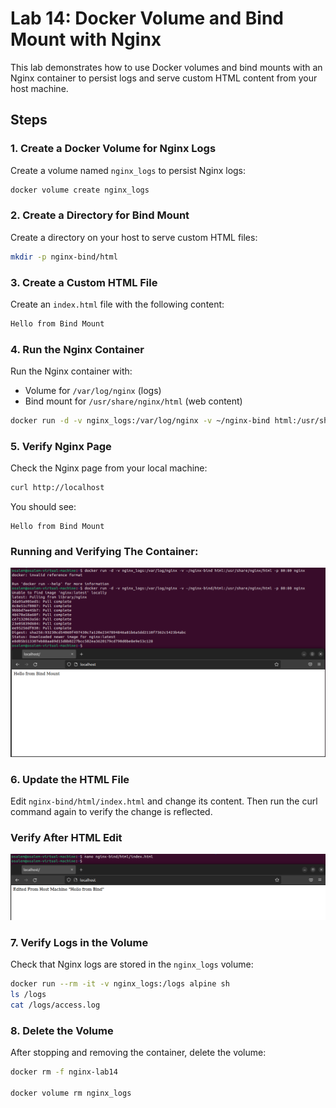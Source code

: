 # Lab 14: Docker Volume and Bind Mount with Nginx

This lab demonstrates how to use Docker volumes and bind mounts with an Nginx container to persist logs and serve custom HTML content from your host machine.

## Steps

### 1. Create a Docker Volume for Nginx Logs
Create a volume named `nginx_logs` to persist Nginx logs:
```sh
docker volume create nginx_logs
```

### 2. Create a Directory for Bind Mount
Create a directory on your host to serve custom HTML files:
```sh
mkdir -p nginx-bind/html
```

### 3. Create a Custom HTML File
Create an `index.html` file with the following content:
```html
Hello from Bind Mount
```

### 4. Run the Nginx Container
Run the Nginx container with:
- Volume for `/var/log/nginx` (logs)
- Bind mount for `/usr/share/nginx/html` (web content)

```sh
docker run -d -v nginx_logs:/var/log/nginx -v ~/nginx-bind html:/usr/share/nginx/html -p 80:80 nginx
```

### 5. Verify Nginx Page
Check the Nginx page from your local machine:
```sh
curl http://localhost
```
You should see:
```
Hello from Bind Mount
```
### Running and Verifying The Container:

![alt text](Images/verify2.png)

### 6. Update the HTML File
Edit `nginx-bind/html/index.html` and change its content. Then run the curl command again to verify the change is reflected.

### Verify After HTML Edit
![alt text](Images/edited_verify.png)

### 7. Verify Logs in the Volume
Check that Nginx logs are stored in the `nginx_logs` volume:
```sh
docker run --rm -it -v nginx_logs:/logs alpine sh
ls /logs
cat /logs/access.log
```

### 8. Delete the Volume
After stopping and removing the container, delete the volume:
```sh
docker rm -f nginx-lab14

docker volume rm nginx_logs
```
